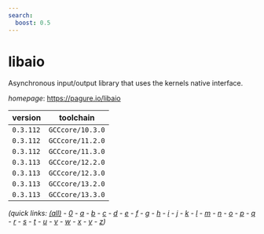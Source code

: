 ```yaml
---
search:
  boost: 0.5
---
```

# libaio

Asynchronous input/output library that uses the kernels native interface.

*homepage*: <https://pagure.io/libaio>

version | toolchain
--------|----------
``0.3.112`` | ``GCCcore/10.3.0``
``0.3.112`` | ``GCCcore/11.2.0``
``0.3.112`` | ``GCCcore/11.3.0``
``0.3.113`` | ``GCCcore/12.2.0``
``0.3.113`` | ``GCCcore/12.3.0``
``0.3.113`` | ``GCCcore/13.2.0``
``0.3.113`` | ``GCCcore/13.3.0``


*(quick links: [(all)](../index.md) - [0](../0/index.md) - [a](../a/index.md) - [b](../b/index.md) - [c](../c/index.md) - [d](../d/index.md) - [e](../e/index.md) - [f](../f/index.md) - [g](../g/index.md) - [h](../h/index.md) - [i](../i/index.md) - [j](../j/index.md) - [k](../k/index.md) - [l](../l/index.md) - [m](../m/index.md) - [n](../n/index.md) - [o](../o/index.md) - [p](../p/index.md) - [q](../q/index.md) - [r](../r/index.md) - [s](../s/index.md) - [t](../t/index.md) - [u](../u/index.md) - [v](../v/index.md) - [w](../w/index.md) - [x](../x/index.md) - [y](../y/index.md) - [z](../z/index.md))*

